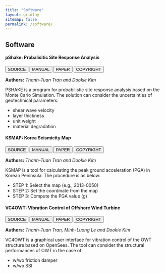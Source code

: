 ```yaml
---
title: "Software"
layout: gridlay
sitemap: false
permalink: /software/
---
```


<style>
img{
  border-radius: 10px;
}
iframe {
  width: 175px;
  display: inline;
  vertical-align:middle;
  <!-- margin-bottom:5px; -->
  <!-- margin-left:5px; -->
  <!-- border: 1px solid red; -->
}
.col-md-3 {
  margin:0;
  padding:0;
  margin-top:10px;
  margin-bottom:10px;
  display:block;
  overflow:hidden;
  text-align:center;
  display: table-cell;
  height: auto;
  float: none;
  background:white;
  border-radius:20px;
  <!-- border: 1px solid black; -->
}
</style>

## Software

<div class="jumbotron">
<div class="row align-items-end">
<div class="col-md-12 col-sm-12">
<h4><b>pShake: Probalisitic Site Response Analysis</b></h4>
<a href="https://1drv.ms/u/s!AiUeXuxJtpnDweEXmoQonnbWbJ9FVw?e=a6NBco" target="_blank"><button class="btn btn-success btn-sm">SOURCE</button></a>
<a href="{{ site.url }}{{ site.baseurl }}/software/pshake/pShake.pdf" target="_blank"><button class="btn btn-info btn-sm">MANUAL</button></a>
<a href="{{ site.url }}{{ site.baseurl }}/papers/2020-Tran-ASCE.pdf" target="_blank"><button class="btn btn-danger btn-sm">PAPER</button></a> 
<a href="{{ site.url }}{{ site.baseurl }}/software/pshake/Copyright.pdf" target="_blank"><button class="btn btn-warning btn-sm">COPYRIGHT</button></a> 


<b>Authors:</b>
<i>Thanh-Tuan Tran and Dookie Kim</i>

PSHAKE is a program for probabilistic site response analysis based on the Monte Carlo Simulation. The solution can consider the uncertainties of geotechnical parameters: 
   <ul>
        <li>shear wave velocity</li>
        <li>layer thickness</li>
        <li>unit weight</li>
        <li>material degradation</li>
   </ul>

</div>
</div>
</div>



<div class="jumbotron">
<div class="row align-items-end">
<div class="col-md-12 col-sm-12">
<h4><b>KSMAP: Korea Seismicity Map</b></h4>
<a href="https://1drv.ms/u/s!AiUeXuxJtpnDweEWKe_Kvf1E-LhNwA?e=Fy5nuE" target="_blank"><button class="btn btn-success btn-sm">SOURCE</button></a>
<a href="{{ site.url }}{{ site.baseurl }}/software/ksmap/KS_MAP.pdf" target="_blank"><button class="btn btn-info btn-sm">MANUAL</button></a>
<a href="{{ site.url }}{{ site.baseurl }}/papers/2019-Cao-NT.pdf" target="_blank"><button class="btn btn-danger btn-sm">PAPER</button></a> 
<a href="{{ site.url }}{{ site.baseurl }}/software/ksmap/copyright.pdf" target="_blank"><button class="btn btn-warning btn-sm">COPYRIGHT</button></a> 

<b>Authors:</b>
<i>Thanh-Tuan Tran and Dookie Kim</i>

KSMAP is a tool for calculating the peak ground acceleration (PGA) in Korean Peninsula. The procedure is as below: 
   <ul>
        <li>STEP 1: Select the map (e.g., 2013-0050)</li>
        <li>STEP 2: Set the coordinate from the map</li>
        <li>STEP 3: Compute the PGA value (g)</li>
   </ul>

</div>
</div>
</div>





<div class="jumbotron">
<div class="row align-items-end">
<div class="col-md-12 col-sm-12">
<h4><b>VC4OWT: Vibration Control of Offshore Wind Turbine</b></h4>
<a href="https://1drv.ms/u/s!AiUeXuxJtpnDweEmJPFPgx0JaYLRPQ?e=6v4TyY" target="_blank"><button class="btn btn-success btn-sm">SOURCE</button></a>
<a href="{{ site.url }}{{ site.baseurl }}/software/vc4owt/VC4OWT.pdf" target="_blank"><button class="btn btn-info btn-sm">MANUAL</button></a>
<a href="{{ site.url }}{{ site.baseurl }}/papers/2018-Tran-VSOE.PDF" target="_blank"><button class="btn btn-danger btn-sm">PAPER</button></a> 
<a href="{{ site.url }}{{ site.baseurl }}/software/vc4owt/copyright.pdf" target="_blank"><button class="btn btn-warning btn-sm">COPYRIGHT</button></a> 


<b>Authors:</b>
<i>Thanh-Tuan Tran, Minh-Luong Le and Dookie Kim</i>

VC4OWT is a graphical user interface for vibration control of the OWT structure based on OpenSees. The tool can consider the structural performances of OWT in the case of: 
   <ul>
        <li>w/wo friction damper</li>
        <li>w/wo SSI</li>
   </ul>

</div>
</div>
</div>
